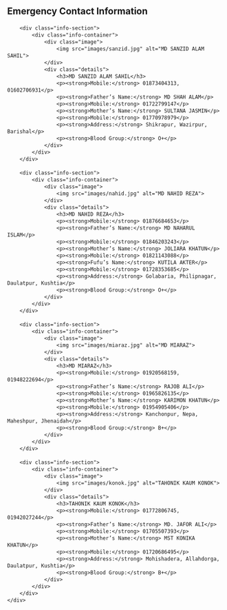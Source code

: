 <!DOCTYPE html>
<html lang="en">

<head>
    <meta charset="UTF-8">
    <meta name="viewport" content="width=device-width, initial-scale=1.0">
    <link href="https://fonts.googleapis.com/css2?family=Poppins:wght@300;400;600&display=swap" rel="stylesheet">
    <link rel="stylesheet" href="style.css">
    <title>Emergency Contact Information</title>
</head>

<body>
    <div class="container">
        <h2>Emergency Contact Information</h2>

        <div class="info-section">
            <div class="info-container">
                <div class="image">
                    <img src="images/sanzid.jpg" alt="MD SANZID ALAM SAHIL">
                </div>
                <div class="details">
                    <h3>MD SANZID ALAM SAHIL</h3>
                    <p><strong>Mobile:</strong> 01873404313, 01602706931</p>
                    <p><strong>Father’s Name:</strong> MD SHAH ALAM</p>
                    <p><strong>Mobile:</strong> 01722799147</p>
                    <p><strong>Mother’s Name:</strong> SULTANA JASMIN</p>
                    <p><strong>Mobile:</strong> 01770978979</p>
                    <p><strong>Address:</strong> Shikrapur, Wazirpur, Barishal</p>
                    <p><strong>Blood Group:</strong> O+</p>
                </div>
            </div>
        </div>

        <div class="info-section">
            <div class="info-container">
                <div class="image">
                    <img src="images/nahid.jpg" alt="MD NAHID REZA">
                </div>
                <div class="details">
                    <h3>MD NAHID REZA</h3>
                    <p><strong>Mobile:</strong> 01876684653</p>
                    <p><strong>Father’s Name:</strong> MD NAHARUL ISLAM</p>
                    <p><strong>Mobile:</strong> 01846203243</p>
                    <p><strong>Mother’s Name:</strong> JOLIARA KHATUN</p>
                    <p><strong>Mobile:</strong> 01821143088</p>
                    <p><strong>Fufu’s Name:</strong> KUTILA AKTER</p>
                    <p><strong>Mobile:</strong> 01728353685</p>
                    <p><strong>Address:</strong> Golabaria, Philipnagar, Daulatpur, Kushtia</p>
                    <p><strong>Blood Group:</strong> O+</p>
                </div>
            </div>
        </div>

        <div class="info-section">
            <div class="info-container">
                <div class="image">
                    <img src="images/miaraz.jpg" alt="MD MIARAZ">
                </div>
                <div class="details">
                    <h3>MD MIARAZ</h3>
                    <p><strong>Mobile:</strong> 01920568159, 01948222694</p>
                    <p><strong>Father’s Name:</strong> RAJOB ALI</p>
                    <p><strong>Mobile:</strong> 01965826135</p>
                    <p><strong>Mother’s Name:</strong> KARIMON KHATUN</p>
                    <p><strong>Mobile:</strong> 01954905406</p>
                    <p><strong>Address:</strong> Kanchonpur, Nepa, Maheshpur, Jhenaidah</p>
                    <p><strong>Blood Group:</strong> B+</p>
                </div>
            </div>
        </div>

        <div class="info-section">
            <div class="info-container">
                <div class="image">
                    <img src="images/konok.jpg" alt="TAHONIK KAUM KONOK">
                </div>
                <div class="details">
                    <h3>TAHONIK KAUM KONOK</h3>
                    <p><strong>Mobile:</strong> 01772806745, 01942027244</p>
                    <p><strong>Father’s Name:</strong> MD. JAFOR ALI</p>
                    <p><strong>Mobile:</strong> 01705507393</p>
                    <p><strong>Mother’s Name:</strong> MST KONIKA KHATUN</p>
                    <p><strong>Mobile:</strong> 01720686495</p>
                    <p><strong>Address:</strong> Mohishadera, Allahdorga, Daulatpur, Kushtia</p>
                    <p><strong>Blood Group:</strong> B+</p>
                </div>
            </div>
        </div>
    </div>
</body>

</html>

